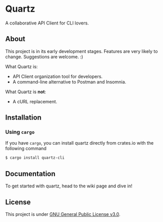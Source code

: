 # Quartz

A collaborative API Client for CLI lovers.

## About

This project is in its early development stages. Features are very likely to change. Suggestions are welcome. :)

What Quartz is:

- API Client organization tool for developers.
- A command-line alternative to Postman and Insomnia.

What Quartz is **not**:

- A cURL replacement.

## Installation

### Using `cargo`

If you have `cargo`, you can install quartz directly from crates.io with the following command

```bash
$ cargo install quartz-cli
```

## Documentation

To get started with quartz, head to the wiki page and dive in!

## License

This project is under [GNU General Public License v3.0](/LICENSE).
